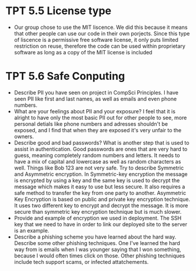 
# TPT 5.5 License type
- Our group chose to use the MIT liscence. We did this because it means that other people can use our code in their own porjects. Since this type of liscence is a permissive free software license, it only puts limited restriction on reuse, therefore the code can be used within proprietary software as long as a copy of the MIT license is included

# TPT 5.6 Safe Conputing
- Describe PII you have seen on project in CompSci Principles.
I have seen PII like first and last names, as well as emails and even phone numbers.
- What are your feelings about PII and your exposure?
I feel that it is alright to have only the most basic PII out for other people to see, more personal detials like phone numbers and adresses shouldn't be exposed, and I find that when they are exposed it's very unfair to the owners.
- Describe good and bad passwords? What is another step that is used to assist in authentication.
Good passwords are ones that are very hard to guess, meaning completely random numbers and letters. It needs to have a mix of capital and lowercase as well as random characters as well. Things like Bob 123 are not very safe.
Try to describe Symmetric and Asymmetric encryption.
In Symmetric-key encryption the message is encrypted by using a key and the same key is used to decrypt the message which makes it easy to use but less secure. It also requires a safe method to transfer the key from one party to another. Asymmetric Key Encryption is based on public and private key encryption technique. It uses two different key to encrypt and decrypt the message. It is more secure than symmetric key encryption technique but is much slower.
- Provide and example of encryption we used in deployment.
The SSH key that we need to have in order to link our deployed site to the server is an example.
- Describe a phishing scheme you have learned about the hard way. Describe some other phishing techniques.
One I've learned the hard way from is emails when I was younger saying that I won something, because I would often times click on those. Other phishing techniques include tech support scams, or infected attatchements.
